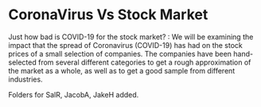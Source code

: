 # CoronaVirus Vs Stock Market
Just how bad is COVID-19 for the stock market? : We will be examining the impact that the spread of Coronavirus (COVID-19) has had on the stock prices of a small selection of companies. The companies have been hand-selected from several different categories to get a rough approximation of the market as a whole, as well as to get a good sample from different industries.

Folders for SalR, JacobA, JakeH added.
